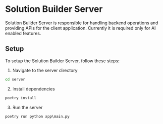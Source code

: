 # Solution Builder Server
Solution Builder Server is responsible for handling backend operations and providing APIs for the client application. Currently it is required only for AI enabled features.

## Setup
To setup the Solution Builder Server, follow these steps:
1. Navigate to the server directory
```cmd
cd server
```
2. Install dependencies
```cmd
poetry install
```
3. Run the server
```cmd
poetry run python app\main.py
```
